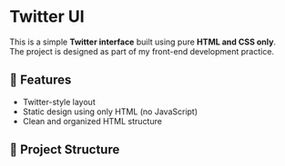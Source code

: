 # Twitter UI 

This is a simple **Twitter interface** built using pure **HTML and CSS only**.  
The project is designed as part of my front-end development practice.

## 🚀 Features

- Twitter-style layout
- Static design using only HTML (no  JavaScript)
- Clean and organized HTML structure

## 📁 Project Structure

